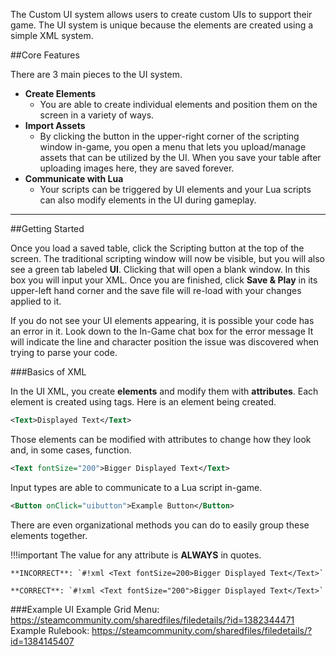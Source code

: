 The Custom UI system allows users to create custom UIs to support their game. The UI system is unique because the elements are created using a simple XML system.

##Core Features

There are 3 main pieces to the UI system.

* **Create Elements**
    * You are able to create individual elements and position them on the screen in a variety of ways.
* **Import Assets**
    * By clicking the button in the upper-right corner of the scripting window in-game, you open a menu that lets you upload/manage assets that can be utilized by the UI. When you save your table after uploading images here, they are saved forever.
* **Communicate with Lua**
    * Your scripts can be triggered by UI elements and your Lua scripts can also modify elements in the UI during gameplay.

---


##Getting Started

Once you load a saved table, click the Scripting button at the top of the screen. The traditional scripting window will now be visible, but you will also see a green tab labeled **UI**. Clicking that will open a blank window. In this box you will input your XML. Once you are finished, click **Save & Play** in its upper-left hand corner and the save file will re-load with your changes applied to it.

If you do not see your UI elements appearing, it is possible your code has an error in it. Look down to the In-Game chat box for the error message It will indicate the line and character position the issue was discovered when trying to parse your code.

###Basics of XML

In the UI XML, you create **elements** and modify them with **attributes**. Each element is created using tags. Here is an element being created.

```xml
<Text>Displayed Text</Text>
```

Those elements can be modified with attributes to change how they look and, in some cases, function.

```xml
<Text fontSize="200">Bigger Displayed Text</Text>
```

Input types are able to communicate to a Lua script in-game.

```xml
<Button onClick="uibutton">Example Button</Button>
```

There are even organizational methods you can do to easily group these elements together.

!!!important
    The value for any attribute is **ALWAYS** in quotes. 
    
    **INCORRECT**: `#!xml <Text fontSize=200>Bigger Displayed Text</Text>`
    
    **CORRECT**: `#!xml <Text fontSize="200">Bigger Displayed Text</Text>`
    
###Example UI
Example Grid Menu: https://steamcommunity.com/sharedfiles/filedetails/?id=1382344471
Example Rulebook: https://steamcommunity.com/sharedfiles/filedetails/?id=1384145407
